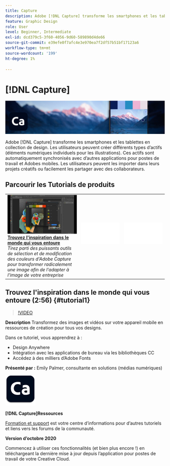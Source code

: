 ```yaml
---
title: Capture
description: Adobe [!DNL Capture] transforme les smartphones et les tablettes en collection de design
feature: Graphic Design
role: User
level: Beginner, Intermediate
exl-id: dcd379c5-3f60-4056-9d60-589890d4de66
source-git-commit: e39efe0f7afc4e3e970ea7f2df57b51bf17123a6
workflow-type: tm+mt
source-wordcount: '199'
ht-degree: 1%

---
```


# [!DNL Capture]

![Image de héros du tutoriel](../assets/Capture.jpg)

Adobe [!DNL Capture] transforme les smartphones et les tablettes en collection de design. Les utilisateurs peuvent créer différents types d’actifs (éléments numériques individuels pour les illustrations).   Ces actifs sont automatiquement synchronisés avec d’autres applications pour postes de travail et Adobes mobiles. Les utilisateurs peuvent les importer dans leurs projets créatifs ou facilement les partager avec des collaborateurs.

## Parcourir les Tutorials de produits

<table style="table-layout:fixed">
<tr>
 <td>
   <a href="capture.md#tutorial1">
      <img alt="Trouvez l&apos;inspiration dans le monde qui vous entoure" src="../assets/capture_palmer_thumbnail.jpg" />
   </a>
    <div>
   <a href="capture.md#tutorial1"><strong>Trouvez l'inspiration dans le monde qui vous entoure</strong></a>
    </div>
    <em>Tirez parti des puissants outils de sélection et de modification des couleurs d'Adobe Capture pour transformer radicalement une image afin de l'adapter à l'image de votre entreprise</em>
    <br>
  </td>
  <td>
    <img alt="Espaceur" src="../assets/Whitespacer.png" />
    <div>
    <br>
  </td>
  <td>
    <img alt="Espaceur" src="../assets/Whitespacer.png" />
    <div>
    <br>
  </td>
</tr>
</table>

## Trouvez l&#39;inspiration dans le monde qui vous entoure (2:56) {#tutorial1}

>[!VIDEO](https://video.tv.adobe.com/v/326825?hidetitle=true)

**Description**
Transformez des images et vidéos sur votre appareil mobile en ressources de création pour tous vos designs.

Dans ce tutoriel, vous apprendrez à :
* Design Anywhere
* Intégration avec les applications de bureau via les bibliothèques CC
* Accédez à des milliers d’Adobe Fonts

**Présenté par :**
Emily Palmer, consultante en solutions (médias numériques)

![Logo Capture](../assets/ca_appicon_96.png)

**[!DNL Capture]Ressources**

[Formation et support](https://helpx.adobe.com/mobile-apps/help/capture-faq.html) est votre centre d’informations pour d’autres tutoriels et liens vers les forums de la communauté.

**Version d’octobre 2020**

Commencez à utiliser ces fonctionnalités (et bien plus encore !) en téléchargeant la dernière mise à jour depuis l’application pour postes de travail de votre Creative Cloud.
